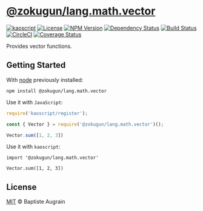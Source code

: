 [@zokugun/lang.math.vector](https://github.com/ZokugunKS/lang.math.vector)
==============================================================

[![kaoscript](https://img.shields.io/badge/language-kaoscript-orange.svg)](https://github.com/kaoscript/kaoscript)
[![License](https://img.shields.io/badge/license-MIT-blue.svg)](./LICENSE)
[![NPM Version](https://img.shields.io/npm/v/@zokugun/lang.math.vector.svg?colorB=green)](https://www.npmjs.com/package/@zokugun/lang.math.vector)
[![Dependency Status](https://badges.depfu.com/badges/351a944a9581c6b64a2de38842992f1f/overview.svg)](https://depfu.com/github/ZokugunKS/lang.math.vector)
[![Build Status](https://travis-ci.org/ZokugunKS/lang.math.vector.svg?branch=master)](https://travis-ci.org/ZokugunKS/lang.math.vector)
[![CircleCI](https://circleci.com/gh/ZokugunKS/lang.math.vector/tree/master.svg?style=shield)](https://circleci.com/gh/ZokugunKS/lang.math.vector/tree/master)
[![Coverage Status](https://img.shields.io/coveralls/ZokugunKS/lang.math.vector/master.svg)](https://coveralls.io/github/ZokugunKS/lang.math.vector)

Provides vector functions.

Getting Started
---------------

With [node](http://nodejs.org) previously installed:

	npm install @zokugun/lang.math.vector

Use it with `JavaScript`:

```javascript
require('kaoscript/register');

const { Vector } = require('@zokugun/lang.math.vector')();

Vector.sum([1, 2, 3])
```

Use it with `kaoscript`:
```kaoscript
import '@zokugun/lang.math.vector'

Vector.sum([1, 2, 3])
```

License
-------

[MIT](http://www.opensource.org/licenses/mit-license.php) &copy; Baptiste Augrain
